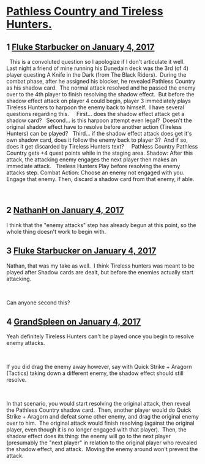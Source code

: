 # [Pathless Country and Tireless Hunters.](https://community.fantasyflightgames.com/topic/238635-pathless-country-and-tireless-hunters/)

## 1 [Fluke Starbucker on January 4, 2017](https://community.fantasyflightgames.com/topic/238635-pathless-country-and-tireless-hunters/?do=findComment&comment=2569827)

 
This is a convoluted question so I apologize if I don't articulate it well.
 
Last night a friend of mine running his Dunedain deck was the 3rd (of 4) player questing A Knife in the Dark (from The Black Riders).  During the combat phase, after he assigned his blocker, he revealed Pathless Country as his shadow card.  The normal attack resolved and he passed the enemy over to the 4th player to finish resolving the shadow effect.  But before the shadow effect attack on player 4 could begin, player 3 immediately plays Tireless Hunters to harpoon the enemy back to himself.  I have several questions regarding this.  
 
First... does the shadow effect attack get a shadow card?
 
Second... is this harpoon attempt even legal?  Doesn't the original shadow effect have to resolve before another action (Tireless Hunters) can be played?
 
Third... if the shadow effect attack does get it's own shadow card, does it follow the enemy back to player 3?  And if so, does it get discarded by Tireless Hunters text?
 
 
Pathless Country
Pathless Country gets +4 quest points while in the staging area.
Shadow: After this attack, the attacking enemy engages the next player then makes an immediate attack.
 
Tireless Hunters
Play before resolving the enemy attacks step.
Combat Action: Choose an enemy not engaged with you. Engage that enemy. Then, discard a shadow card from that enemy, if able.

 

## 2 [NathanH on January 4, 2017](https://community.fantasyflightgames.com/topic/238635-pathless-country-and-tireless-hunters/?do=findComment&comment=2569845)

I think that the "enemy attacks" step has already begun at this point, so the whole thing doesn't work to begin with.

## 3 [Fluke Starbucker on January 4, 2017](https://community.fantasyflightgames.com/topic/238635-pathless-country-and-tireless-hunters/?do=findComment&comment=2569849)

Nathan, that was my take as well.  I think Tireless hunters was meant to be played after Shadow cards are dealt, but before the enemies actually start attacking.

 

Can anyone second this?

## 4 [GrandSpleen on January 4, 2017](https://community.fantasyflightgames.com/topic/238635-pathless-country-and-tireless-hunters/?do=findComment&comment=2570026)

Yeah definitely Tireless Hunters can't be played once you begin to resolve enemy attacks.

 

If you did drag the enemy away however, say with Quick Strike + Aragorn (Tactics) taking down a different enemy, the shadow effect should still resolve.  

 

In that scenario, you would start resolving the original attack, then reveal the Pathless Country shadow card.  Then, another player would do Quick Strike + Aragorn and defeat some other enemy, and drag the original enemy over to him.  The original attack would finish resolving (against the original player, even though it is no longer engaged with that player).  Then, the shadow effect does its thing: the enemy will go to the next player (presumably the "next player" in relation to the original player who revealed the shadow effect, and attack.  Moving the enemy around won't prevent the attack.

